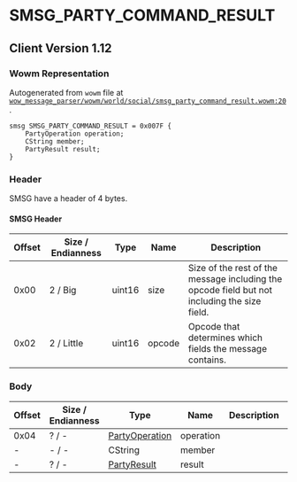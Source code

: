 # SMSG_PARTY_COMMAND_RESULT

## Client Version 1.12

### Wowm Representation

Autogenerated from `wowm` file at [`wow_message_parser/wowm/world/social/smsg_party_command_result.wowm:20`](https://github.com/gtker/wow_messages/tree/main/wow_message_parser/wowm/world/social/smsg_party_command_result.wowm#L20).
```rust,ignore
smsg SMSG_PARTY_COMMAND_RESULT = 0x007F {
    PartyOperation operation;
    CString member;
    PartyResult result;
}
```
### Header

SMSG have a header of 4 bytes.

#### SMSG Header

| Offset | Size / Endianness | Type   | Name   | Description |
| ------ | ----------------- | ------ | ------ | ----------- |
| 0x00   | 2 / Big           | uint16 | size   | Size of the rest of the message including the opcode field but not including the size field.|
| 0x02   | 2 / Little        | uint16 | opcode | Opcode that determines which fields the message contains.|

### Body

| Offset | Size / Endianness | Type | Name | Description | Comment |
| ------ | ----------------- | ---- | ---- | ----------- | ------- |
| 0x04 | ? / - | [PartyOperation](partyoperation.md) | operation |  |  |
| - | - / - | CString | member |  |  |
| - | ? / - | [PartyResult](partyresult.md) | result |  |  |

